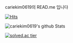 cariekim0619의 READ.me 입니다  
  
[![Hits](https://hits.seeyoufarm.com/api/count/incr/badge.svg?url=https%3A%2F%2Fgithub.com%2Fcariekim0619&count_bg=%2379C83D&title_bg=%23555555&icon=&icon_color=%23E7E7E7&title=hits&edge_flat=false)](https://hits.seeyoufarm.com)
  
![cariekim0619's github Stats](https://github-readme-stats.vercel.app/api?username=cariekim0619&hide=contribs,prs)  
  
[![solved.ac tier](http://mazassumnida.wtf/api/generate_badge?boj=cariekim0619)](https://solved.ac/cariekim0619)  
  
